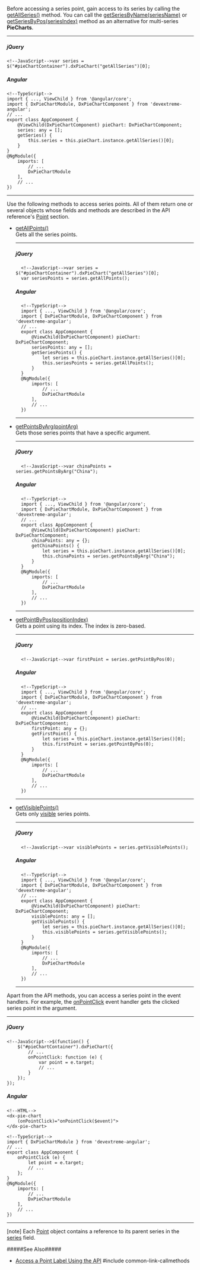 Before accessing a series point, gain access to its series by calling the [getAllSeries()](/api-reference/20%20Data%20Visualization%20Widgets/dxPieChart/3%20Methods/getAllSeries().md '/Documentation/ApiReference/Data_Visualization_Widgets/dxPieChart/Methods/#getAllSeries') method. You can call the [getSeriesByName(seriesName)](/api-reference/20%20Data%20Visualization%20Widgets/dxPieChart/3%20Methods/getSeriesByName(seriesName).md '/Documentation/ApiReference/Data_Visualization_Widgets/dxPieChart/Methods/#getSeriesByNameseriesName')  or [getSeriesByPos(seriesIndex)](/api-reference/20%20Data%20Visualization%20Widgets/dxPieChart/3%20Methods/getSeriesByPos(seriesIndex).md '/Documentation/ApiReference/Data_Visualization_Widgets/dxPieChart/Methods/#getSeriesByPosseriesIndex') method as an alternative for multi-series **PieCharts**.

---
##### jQuery

    <!--JavaScript-->var series = $("#pieChartContainer").dxPieChart("getAllSeries")[0];

##### Angular

    <!--TypeScript-->
    import { ..., ViewChild } from '@angular/core';
    import { DxPieChartModule, DxPieChartComponent } from 'devextreme-angular';
    // ...
    export class AppComponent {
        @ViewChild(DxPieChartComponent) pieChart: DxPieChartComponent;
        series: any = [];
        getSeries() {
            this.series = this.pieChart.instance.getAllSeries()[0];
        }
    }
    @NgModule({
        imports: [
            // ...
            DxPieChartModule
        ],
        // ...
    })

---

Use the following methods to access series points. All of them return one or several objects whose fields and methods are described in the API reference's [Point](/api-reference/20%20Data%20Visualization%20Widgets/dxPieChart/7%20Chart%20Elements/Point '/Documentation/ApiReference/Data_Visualization_Widgets/dxPieChart/Chart_Elements/Point/') section.

- [getAllPoints()](/api-reference/20%20Data%20Visualization%20Widgets/BaseChart/7%20Chart%20Elements/Series/3%20Methods/getAllPoints().md '/Documentation/ApiReference/Data_Visualization_Widgets/dxPieChart/Chart_Elements/Series/Methods/#getAllPoints')        
Gets all the series points.

    ---
    ##### jQuery

        <!--JavaScript-->var series = $("#pieChartContainer").dxPieChart("getAllSeries")[0];
        var seriesPoints = series.getAllPoints();

    ##### Angular

        <!--TypeScript-->
        import { ..., ViewChild } from '@angular/core';
        import { DxPieChartModule, DxPieChartComponent } from 'devextreme-angular';
        // ...
        export class AppComponent {
            @ViewChild(DxPieChartComponent) pieChart: DxPieChartComponent;
            seriesPoints: any = [];
            getSeriesPoints() {
                let series = this.pieChart.instance.getAllSeries()[0];
                this.seriesPoints = series.getAllPoints();
            }
        }
        @NgModule({
            imports: [
                // ...
                DxPieChartModule
            ],
            // ...
        })

    ---

- [getPointsByArg(pointArg)](/api-reference/20%20Data%20Visualization%20Widgets/BaseChart/7%20Chart%20Elements/Series/3%20Methods/getPointsByArg(pointArg).md '/Documentation/ApiReference/Data_Visualization_Widgets/dxPieChart/Chart_Elements/Series/Methods/#getPointsByArgpointArg')      
Gets those series points that have a specific argument.

    ---
    ##### jQuery

        <!--JavaScript-->var chinaPoints = series.getPointsByArg("China");

    ##### Angular

        <!--TypeScript-->
        import { ..., ViewChild } from '@angular/core';
        import { DxPieChartModule, DxPieChartComponent } from 'devextreme-angular';
        // ...
        export class AppComponent {
            @ViewChild(DxPieChartComponent) pieChart: DxPieChartComponent;
            chinaPoints: any = {};
            getChinaPoints() {
                let series = this.pieChart.instance.getAllSeries()[0];
                this.chinaPoints = series.getPointsByArg("China");
            }
        }
        @NgModule({
            imports: [
                // ...
                DxPieChartModule
            ],
            // ...
        })

    ---

- [getPointByPos(positionIndex)](/api-reference/20%20Data%20Visualization%20Widgets/BaseChart/7%20Chart%20Elements/Series/3%20Methods/getPointByPos(positionIndex).md '/Documentation/ApiReference/Data_Visualization_Widgets/dxPieChart/Chart_Elements/Series/Methods/#getPointByPospositionIndex')          
Gets a point using its index. The index is zero-based.

    ---
    ##### jQuery

        <!--JavaScript-->var firstPoint = series.getPointByPos(0);
    
    ##### Angular

        <!--TypeScript-->
        import { ..., ViewChild } from '@angular/core';
        import { DxPieChartModule, DxPieChartComponent } from 'devextreme-angular';
        // ...
        export class AppComponent {
            @ViewChild(DxPieChartComponent) pieChart: DxPieChartComponent;
            firstPoint: any = {};
            getFirstPoint() {
                let series = this.pieChart.instance.getAllSeries()[0];
                this.firstPoint = series.getPointByPos(0);
            }
        }
        @NgModule({
            imports: [
                // ...
                DxPieChartModule
            ],
            // ...
        })

    ---

- [getVisiblePoints()](/api-reference/20%20Data%20Visualization%20Widgets/dxPieChart/7%20Chart%20Elements/Series/3%20Methods/getVisiblePoints().md '/Documentation/ApiReference/Data_Visualization_Widgets/dxPieChart/Chart_Elements/Series/Methods/#getVisiblePoints')          
Gets only [visible](/api-reference/20%20Data%20Visualization%20Widgets/dxPieChart/7%20Chart%20Elements/Point/3%20Methods/isVisible().md '/Documentation/ApiReference/Data_Visualization_Widgets/dxPieChart/Chart_Elements/Point/Methods/#isVisible') series points.

    ---
    ##### jQuery

        <!--JavaScript-->var visiblePoints = series.getVisiblePoints();

    ##### Angular

        <!--TypeScript-->
        import { ..., ViewChild } from '@angular/core';
        import { DxPieChartModule, DxPieChartComponent } from 'devextreme-angular';
        // ...
        export class AppComponent {
            @ViewChild(DxPieChartComponent) pieChart: DxPieChartComponent;
            visiblePoints: any = [];
            getVisiblePoints() {
                let series = this.pieChart.instance.getAllSeries()[0];
                this.visiblePoints = series.getVisiblePoints();
            }
        }
        @NgModule({
            imports: [
                // ...
                DxPieChartModule
            ],
            // ...
        })

    ---

Apart from the API methods, you can access a series point in the event handlers. For example, the [onPointClick](/api-reference/20%20Data%20Visualization%20Widgets/dxPieChart/1%20Configuration/onPointClick.md '/Documentation/ApiReference/Data_Visualization_Widgets/dxPieChart/Configuration/#onPointClick') event handler gets the clicked series point in the argument.

---
##### jQuery

    <!--JavaScript-->$(function() {
        $("#pieChartContainer").dxPieChart({
            // ...
            onPointClick: function (e) {
                var point = e.target;
                // ...
            }
        });
    });

##### Angular

    <!--HTML-->
    <dx-pie-chart
        (onPointClick)="onPointClick($event)">
    </dx-pie-chart>

    <!--TypeScript-->
    import { DxPieChartModule } from 'devextreme-angular';
    // ...
    export class AppComponent {
        onPointClick (e) {
            let point = e.target;
            // ...
        };
    }
    @NgModule({
        imports: [
            // ...
            DxPieChartModule
        ],
        // ...
    })

---

[note] Each [Point](/api-reference/20%20Data%20Visualization%20Widgets/dxPieChart/7%20Chart%20Elements/Point '/Documentation/ApiReference/Data_Visualization_Widgets/dxPieChart/Chart_Elements/Point/') object contains a reference to its parent series in the [series](/api-reference/20%20Data%20Visualization%20Widgets/BaseChart/7%20Chart%20Elements/Point/2%20Fields/series.md '/Documentation/ApiReference/Data_Visualization_Widgets/dxPieChart/Chart_Elements/Point/Fields/#series') field.

#####See Also#####
- [Access a Point Label Using the API](/concepts/05%20Widgets/PieChart/15%20Point%20Labels/15%20Access%20a%20Label%20Using%20the%20API.md '/Documentation/Guide/Widgets/PieChart/Point_Labels/Access_a_Label_Using_the_API/')
#include common-link-callmethods
